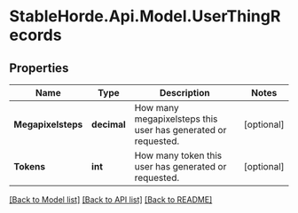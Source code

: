 # StableHorde.Api.Model.UserThingRecords

## Properties

Name | Type | Description | Notes
------------ | ------------- | ------------- | -------------
**Megapixelsteps** | **decimal** | How many megapixelsteps this user has generated or requested. | [optional] 
**Tokens** | **int** | How many token this user has generated or requested. | [optional] 

[[Back to Model list]](../README.md#documentation-for-models) [[Back to API list]](../README.md#documentation-for-api-endpoints) [[Back to README]](../README.md)


